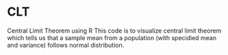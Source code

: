 # CLT
Central Limit Theorem using R
This code is to visualize central limit theorem which tells us that a sample mean from a population (with specidied mean and variance) follows normal distribution.
